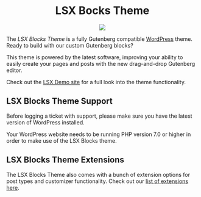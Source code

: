 <h1 align="center">LSX Bocks Theme</h1>
<p align="center"><img src="https://travis-ci.org/lightspeeddevelopment/lsx-blocks-theme.svg?branch=master"></p>

The *LSX Blocks Theme* is a fully Gutenberg compatible [WordPress](https://wordpress.org) theme. Ready to build with our custom Gutenberg blocks?

This theme is powered by the latest software, improving your ability to easily create your pages and posts with the new drag-and-drop Gutenberg editor. 

Check out the [LSX Demo site](https://lsx.lsdev.biz/) for a full look into the theme functionality.

## LSX Blocks Theme Support

Before logging a ticket with support, please make sure you have the latest version of WordPress installed. 

Your WordPress website needs to be running PHP version 7.0 or higher in order to make use of the LSX Blocks theme.

## LSX Blocks Theme Extensions 

The LSX Blocks Theme also comes with a bunch of extension options for post types and customizer functionality. Check out our [list of extensions here](https://lsx.lsdev.biz/extensions/).
